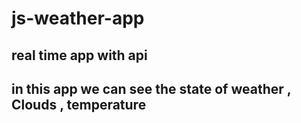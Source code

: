 # js-weather-app

## real time app with api

## in this app we can see the state of weather , Clouds , temperature 